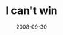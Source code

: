 ---
layout: base.njk
title : 'I can&#39;t win' 
view_title : 'I can&#39;t win' 
year : '2008' 
date : '2008-09-30' 
img_file : '/drawing/icantwin.jpg' 
html_file : 'icantwin' 
next_html : 'sharksharkshark.html' 
year_order : '436' 
permalink : "title/{{html_file}}.html"
---